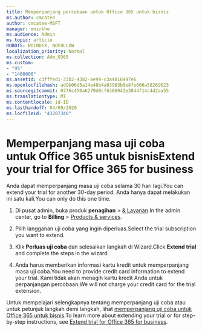 ```yaml
---
title: Memperpanjang percobaan untuk Office 365 untuk bisnis
ms.author: cmcatee
author: cmcatee-MSFT
manager: mnirkhe
ms.audience: Admin
ms.topic: article
ROBOTS: NOINDEX, NOFOLLOW
localization_priority: Normal
ms.collection: Adm_O365
ms.custom:
- "95"
- "1400006"
ms.assetid: c3fffed1-33b2-4382-ae99-c3a4816497e6
ms.openlocfilehash: ad9b06d5a14e48b4a03963b0e8fe606a58269623
ms.sourcegitcommit: 0776c450a6279d8cf6386942e3844f14c4d2aa55
ms.translationtype: MT
ms.contentlocale: id-ID
ms.lasthandoff: 04/09/2020
ms.locfileid: "43207340"
---
```

# <a name="extend-your-trial-for-office-365-for-business"></a><span data-ttu-id="d9832-102">Memperpanjang masa uji coba untuk Office 365 untuk bisnis</span><span class="sxs-lookup"><span data-stu-id="d9832-102">Extend your trial for Office 365 for business</span></span>

<span data-ttu-id="d9832-103">Anda dapat memperpanjang masa uji coba selama 30 hari lagi.</span><span class="sxs-lookup"><span data-stu-id="d9832-103">You can extend your trial for another 30-day period.</span></span> <span data-ttu-id="d9832-104">Anda hanya dapat melakukan ini satu kali.</span><span class="sxs-lookup"><span data-stu-id="d9832-104">You can only do this one time.</span></span>
  
1. <span data-ttu-id="d9832-105">Di pusat admin, buka produk **penagihan** \> [& Layanan](https://portal.office.com/adminportal/home#/subscriptions).</span><span class="sxs-lookup"><span data-stu-id="d9832-105">In the admin center, go to **Billing** \> [Products & services](https://portal.office.com/adminportal/home#/subscriptions).</span></span>

2. <span data-ttu-id="d9832-106">Pilih langganan uji coba yang ingin diperluas.</span><span class="sxs-lookup"><span data-stu-id="d9832-106">Select the trial subscription you want to extend.</span></span>

3. <span data-ttu-id="d9832-107">Klik **Perluas uji coba** dan selesaikan langkah di Wizard.</span><span class="sxs-lookup"><span data-stu-id="d9832-107">Click **Extend trial** and complete the steps in the wizard.</span></span>

4. <span data-ttu-id="d9832-108">Anda harus memberikan informasi kartu kredit untuk memperpanjang masa uji coba.</span><span class="sxs-lookup"><span data-stu-id="d9832-108">You need to provide credit card information to extend your trial.</span></span> <span data-ttu-id="d9832-109">Kami tidak akan menagih kartu kredit Anda untuk perpanjangan percobaan.</span><span class="sxs-lookup"><span data-stu-id="d9832-109">We will not charge your credit card for the trial extension.</span></span>

<span data-ttu-id="d9832-110">Untuk mempelajari selengkapnya tentang memperpanjang uji coba atau untuk petunjuk langkah demi langkah, lihat [memperpanjang uji coba untuk Office 365 untuk bisnis](https://docs.microsoft.com/microsoft-365/commerce/extend-your-trial).</span><span class="sxs-lookup"><span data-stu-id="d9832-110">To learn more about extending your trial or for step-by-step instructions, see [Extend trial for Office 365 for business](https://docs.microsoft.com/microsoft-365/commerce/extend-your-trial).</span></span>
